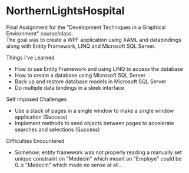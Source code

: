 # NorthernLightsHospital
Final Assignment for the "Development Techniques in a Graphical Environment" course/class.   
The goal was to create a WPF application using XAML and databindings along with Entity Framework, LINQ and Microsoft SQL Server.

Things I've Learned

- How to use Entity Framework and using LINQ to access the database
- How to create a database using Microsoft SQL Server
- Back up and restore database models in Microsoft SQL Server
- Do multiple data bindings in a sleek interface

Self Imposed Challenges

- Use a stack of pages in a single window to make a single window application (Success)
- Implement methods to send objects between pages to accelerate searches and selections (Success)

Difficulties Encountered

- Somehow, entity framework was not properly reading a manually set unique constraint on "Medecin" which meant an "Employe" could be 0..x "Medecin" which made no sense at all...
